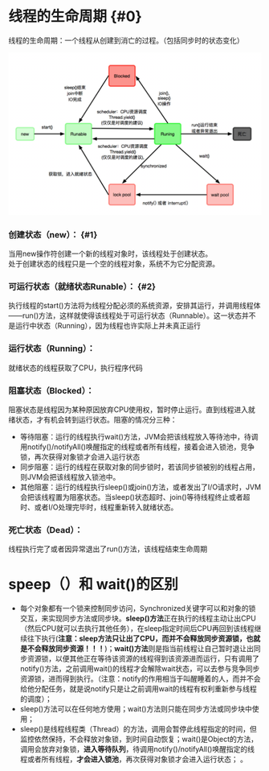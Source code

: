 # 线程的生命周期 {#0}

线程的生命周期：一个线程从创建到消亡的过程。（包括同步时的状态变化）

![](/assets/threadlifecycle.png)

### 创建状态（new）： {#1}

当用new操作符创建一个新的线程对象时，该线程处于创建状态。  
处于创建状态的线程只是一个空的线程对象，系统不为它分配资源。

### 可运行状态（就绪状态Runable）： {#2}

执行线程的start\(\)方法将为线程分配必须的系统资源，安排其运行，并调用线程体——run\(\)方法，这样就使得该线程处于可运行状态（Runnable）。这一状态并不是运行中状态（Running），因为线程也许实际上并未真正运行

### 运行状态（Running）：

就绪状态的线程获取了CPU，执行程序代码

### 阻塞状态（Blocked）：

阻塞状态是线程因为某种原因放弃CPU使用权，暂时停止运行。直到线程进入就绪状态，才有机会转到运行状态。阻塞的情况分三种：

* 等待阻塞：运行的线程执行wait\(\)方法，JVM会把该线程放入等待池中，待调用notify\(\)/notifyAll\(\)唤醒指定的线程或者所有线程，接着会进入锁池，竞争锁，再次获得对象锁才会进入运行状态
* 同步阻塞：运行的线程在获取对象的同步锁时，若该同步锁被别的线程占用，则JVM会把该线程放入锁池中。
* 其他阻塞：运行的线程执行sleep\(\)或join\(\)方法，或者发出了I/O请求时，JVM会把该线程置为阻塞状态。当sleep\(\)状态超时、join\(\)等待线程终止或者超时、或者I/O处理完毕时，线程重新转入就绪状态。

### 死亡状态（Dead）：

线程执行完了或者因异常退出了run\(\)方法，该线程结束生命周期

# speep（）和 wait\(\)的区别

* 每个对象都有一个锁来控制同步访问，Synchronized关键字可以和对象的锁交互，来实现同步方法或同步块。**sleep\(\)方法**正在执行的线程主动让出CPU（然后CPU就可以去执行其他任务），在sleep指定时间后CPU再回到该线程继续往下执行\(**注意：sleep方法只让出了CPU，而并不会释放同步资源锁，也就是不会释放同步资源！！！**\)；**wait\(\)方法**则是指当前线程让自己暂时退让出同步资源锁，以便其他正在等待该资源的线程得到该资源进而运行，只有调用了notify\(\)方法，之前调用wait\(\)的线程才会解除wait状态，可以去参与竞争同步资源锁，进而得到执行。（注意：notify的作用相当于叫醒睡着的人，而并不会给他分配任务，就是说notify只是让之前调用wait的线程有权利重新参与线程的调度）；
* sleep\(\)方法可以在任何地方使用；wait\(\)方法则只能在同步方法或同步块中使用；
* sleep\(\)是线程线程类（Thread）的方法，调用会暂停此线程指定的时间，但监控依然保持，不会释放对象锁，到时间自动恢复；wait\(\)是Object的方法，调用会放弃对象锁，**进入等待队列**，待调用notify\(\)/notifyAll\(\)唤醒指定的线程或者所有线程，**才会进入锁池**，再次获得对象锁才会进入运行状态；
  。



